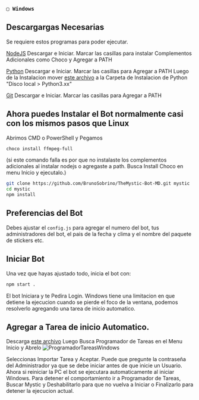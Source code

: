 ### `▢ Windows` 

## Descargargas Necesarias
Se requiere estos programas para poder ejecutar.

[NodeJS](https://nodejs.org/en/)
Descargar e Iniciar. Marcar las casillas para instalar Complementos Adicionales como Choco y Agregar a PATH

[Python](https://www.python.org/downloads/)
Descargar e Iniciar. Marcar las casillas para Agregar a PATH
Luego de la Instalacion mover [este archivo](src/RecursosMarcoRota/Guias/RecursosWindows/python3.bat) a la Carpeta de Instalacion de Python "Disco local > Python3.xx"

[Git](https://git-scm.com/downloads)
Descargar e Iniciar. Marcar las casillas para Agregar a PATH

## Ahora puedes Instalar el Bot normalmente casi con los mismos pasos que Linux

Abrimos CMD o PowerShell y Pegamos

```sh
choco install ffmpeg-full
```
(si este comando falla es por que no instalaste los complementos adicionales al instalar nodejs o agregaste a path. Busca Install Choco en menu Inicio y ejecutalo.)

```sh
git clone https://github.com/BrunoSobrino/TheMystic-Bot-MD.git mystic
cd mystic
npm install
```

## Preferencias del Bot
Debes ajustar el `config.js` para agregar el numero del bot, tus administradores del bot, el pais de la fecha y clima y el nombre del paquete de stickers etc.

## Iniciar Bot
Una vez que hayas ajustado todo, inicia el bot con:
```sh
npm start .
```

El bot Iniciara y te Pedira Login.
Windows tiene una limitacion en que detiene la ejecucion cuando se pierde el foco de la ventana, podemos resolverlo agregando una tarea de inicio automatico.

## Agregar a Tarea de inicio Automatico.

Descarga [este archivo](src/RecursosMarcoRota/Guias/RecursosWindows/mystic.xml)
Luego Busca Programador de Tareas en el Menu Inicio y Abrelo 
![ProgramadorTareasWindows](https://github.com/weskerty/TheMysticMOD/assets/82781997/bc4965e6-c35f-4fc9-982b-379ac7371cf5)

Seleccionas Importar Tarea y Aceptar. Puede que pregunte la contraseña del Administrador ya que se debe iniciar antes de que inicie un Usuario.
Ahora si reiniciar la PC el bot se ejecutara automaticamente al iniciar Windows. Para detener el comportamiento ir a Programador de Tareas, Buscar Mystic y Deshabilitarlo para que no vuelva a Iniciar o Finalizarlo para detener la ejecucion actual.
